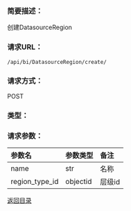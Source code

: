 ### **简要描述：**

创建DatasourceRegion

### **请求URL：**

`/api/bi/DatasourceRegion/create/`

### **请求方式：**

POST

### **类型：**


### **请求参数：**

|参数名|参数类型|备注|
|:--|:--|:--|
|name|str|名称|
|region_type_id|objectid|层级id|

[返回目录](../base.md)

